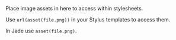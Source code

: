 Place image assets in here to access within stylesheets.

Use `url(asset(file.png))` in your Stylus templates to access them.

In Jade use `asset(file.png)`.
